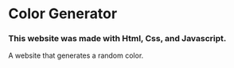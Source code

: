 # Color Generator

### This website was made with Html, Css, and Javascript. 

A website that generates a random color.